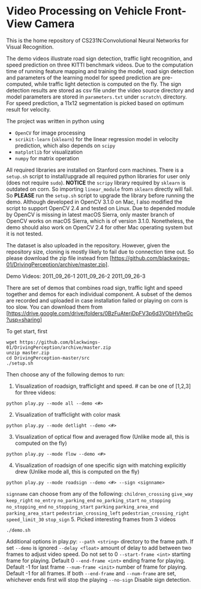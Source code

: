 # Video Processing on Vehicle Front-View Camera

This is the home repository of CS231N:Convolutional Neural Networks for Visual Recognition.

The demo videos illustrate road sign detection, traffic light recognition, and speed 
prediction on three KITTI benchmark videos. Due to the computation time of running 
feature mapping and training the model, road sign detection and parameters of the 
learning model for speed prediction are pre-computed, while traffic light detection 
is computed on the fly. The sign detection results are stored as csv file under the 
video source directory and model parameters are stored in `parameters.txt` under 
`scratch\` directory. For speed prediction, a 11x12 segmentation is picked based on 
optimum result for velocity. 

The project was written in python using 
+ `OpenCV` for image processing
+ `scrikit-learn` (`sklearn`) for the linear regression model in velocity prediction, which also depends on `scipy`
+ `matplotlib` for visualization
+ `numpy` for matrix operation

All required libraries are installed on Stanford corn machines. There is a `setup.sh` 
script to install/upgrade all required python libraries for user only (does not require
`sudo`). **NOTICE** the `scripy` library required by `sklearn` is outdated on corn. So 
importing `linear_module` from `sklearn` directly will fail. So **PLEASE** run the `setup.sh` 
script to upgrade the library before running the demo. Although developed in OpenCV 3.1.0 
on Mac, I also modified the script to support OpenCV 2.4 and tested on Linux. Due to 
depended module by OpenCV is missing in latest macOS Sierra, only master branch of OpenCV
works on macOS Sierra, which is of version 3.1.0. Nonetheless, the demo should also work 
on OpenCV 2.4 for other Mac operating system but it is not tested. 

The dataset is also uploaded in the repository. However, given the repository size, cloning
is mostly likely to fail due to connection time out. So please download the
zip file instead from [https://github.com/blackwings-01/DrivingPerception/archive/master.zip].

Demo Videos:
2011_09_26-1
2011_09_26-2
2011_09_26-3


There are set of demos that combines road sign, traffic light and speed together and demos for each individual component. 
A subset of the demos are recorded and uploaded in case installation failed or playing on corn
is too slow. You can download them from
[https://drive.google.com/drive/folders/0BzFuAterjDpFV3p6d3VObHVheGc?usp=sharing]

To get start, first
```
wget https://github.com/blackwings-01/DrivingPerception/archive/master.zip
unzip master.zip
cd DrivingPerception-master/src
./setup.sh
```
Then choose any of the following demos to run:

1. Visualization of roadsign, trafficlight and speed. # can be one of [1,2,3] for three videos:

  ```
  python play.py --mode all --demo <#>
  ```
2. Visualization of trafficlight with color mask

  ```
  python play.py --mode detlight --demo <#>
  ```
3. Visualization of optical flow and averaged flow (Unlike mode all, this is computed on the fly)

  ```
  python play.py --mode flow --demo <#>
  ```
4. Visualization of roadsign of one specific sign with matching explicitly drew (Unlike mode all, this is computed on the fly)

  ```
  python play.py --mode roadsign --demo <#> --sign <signname>
  ```
  `signname` can choose from any of the following: 
    `children_crossing`
    `give_way`
    `keep_right`
    `no_entry`
    `no_parking_end`
    `no_parking_start`
    `no_stopping`
    `no_stopping_end`
    `no_stopping_start`
    `parking`
    `parking_area_end`
    `parking_area_start`
    `pedestrian_crossing_left`
    `pedestrian_crossing_right`
    `speed_limit_30`
    `stop_sign`
5. Picked interesting frames from 3 videos
  
  ```
  ./demo.sh
  ```

Additional options in play.py:
`--path <string>` directory to the frame path. If set `--demo` is ignored
`--delay <float>` amount of delay to add between two frames to adjust video speed. Do not set to 0
`--start-frame <int>` starting frame for playing. Default 0
`--end-frame <int>` ending frame for playing. Default -1 for last frame
`--num-frame <init>` number of frame for playing. Default -1 for all frames. If both `--end-frame` and `--num-frame` are set, whichever ends first will stop the playing
`--no-sign` Disable sign detection.

